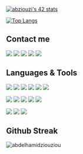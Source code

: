 [![abziouzi's 42 stats](https://badge.mediaplus.ma/greenbinary/abziouzi)](https://github.com/abdelhamidziouziou/)

[![Top Langs](https://github-readme-stats.vercel.app/api/top-langs/?username=abdelhamidziouziou&layout=compact&theme=monokai)](https://github.com/abdelhamidziouziou/)

## Contact me

<p align="left">
	<a href="https://linkedin.com/in/abdelhamidziouziou" target="blank"><img src="https://img.icons8.com/fluency/64/000000/linkedin.png"/></a>
	<a href="https://twitter.com/abdelhamidziou1" target="blank"><img src="https://img.icons8.com/color/64/000000/twitter--v1.png"/></a>
	<a href="https://discord.gg/Abdelhamid Z#3961" target="blank"><img src="https://img.icons8.com/fluency/64/000000/discord-logo.png"/></a>
	<a href="https://fb.com/abdelhamid.ziouziou" target="blank"><img src="https://img.icons8.com/fluency/64/000000/facebook-new.png"/></a>
	<a href="https://instagram.com/a.ziouziou" target="blank"><img src="https://img.icons8.com/fluency/64/000000/instagram-new.png"/></a>

</p>

## Languages & Tools

<p align="left">
	<img src="https://img.icons8.com/color/64/000000/windows-10.png"/>
	<img src="https://img.icons8.com/color/64/000000/mac-os-logo.png"/>
	<img src="https://img.icons8.com/external-tal-revivo-shadow-tal-revivo/64/000000/external-linux-a-family-of-open-source-unix-like-operating-systems-based-on-the-linux-kernel-logo-shadow-tal-revivo.png"/>
	<img src="https://img.icons8.com/color/64/000000/git.png"/>
	<img src="https://img.icons8.com/color/64/000000/visual-studio-code-2019.png"/>
	<img src="https://img.icons8.com/color/64/000000/notion--v1.png"/>
</p>
<p align="left">
	<img src="https://img.icons8.com/color/64/000000/c-programming.png"/>
	<img src="https://img.icons8.com/color/64/000000/javascript--v1.png"/>
	<img src="https://img.icons8.com/color/64/000000/html-5--v1.png"/>
	<img src="https://img.icons8.com/color/64/000000/css3.png"/>
	<img src="https://img.icons8.com/color/64/000000/bootstrap.png"/>
</p>
<p align="left">
	<img src="https://img.icons8.com/color/64/000000/adobe-illustrator--v1.png"/>
	<img src="https://img.icons8.com/color/64/000000/adobe-indesign--v1.png"/>
	<img src="https://img.icons8.com/color/64/000000/adobe-photoshop--v1.png"/>
</p>

## Github Streak

<p>
	<img align="center" src="https://github-readme-streak-stats.herokuapp.com/?user=abdelhamidziouziou&theme=monokai" alt="abdelhamidziouziou" />
</p>
